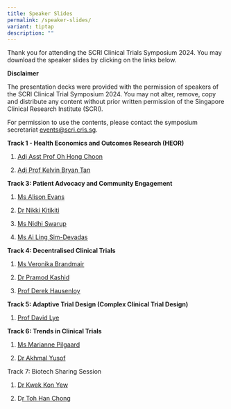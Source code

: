 ```yaml
---
title: Speaker Slides
permalink: /speaker-slides/
variant: tiptap
description: ""
---
```

<p>Thank you for attending the SCRI Clinical Trials Symposium 2024. You may
download the speaker slides by clicking on the links below.</p>
<p><strong>Disclaimer</strong>
</p>
<p>The presentation decks were provided with the permission of speakers of
the SCRI Clinical Trial Symposium 2024. You may not alter, remove, copy
and distribute any content without prior written permission of the Singapore
Clinical Research Institute (SCRI).</p>
<p>For permission to use the contents, please contact the symposium secretariat
<a href="mailto:events@scri.cris.sg" rel="noopener noreferrer nofollow" target="_blank">events@scri.cris.sg</a>.</p>
<p><strong>Track 1 - Health Economics and Outcomes Research (HEOR)</strong>
</p>
<ol data-tight="true" class="tight">
<li>
<p><a href="/files/Track_1_Oh_Hong_Choon___CEA_ClinicalTrialsSCRI_Symposium_2024.pdf" class="speaker-name text-ellipsis" rel="noopener" target="_blank"><u>Adj Asst Prof Oh Hong Choon</u></a>
</p>
</li>
<li>
<p><a href="/files/Track_1_Kelvin_Bryan_Tan___CEA_ClinicalTrialsSCRI_Symposium_2024.pdf" class="speaker-name text-ellipsis" rel="noopener" target="_blank">Adj Prof Kelvin Bryan Tan</a>
</p>
</li>
</ol>
<p><strong>Track 3: Patient Advocacy and Community Engagement</strong>
</p>
<ol data-tight="true" class="tight">
<li>
<p><a href="/files/Track_3_Alison_Evans_SCRI_conference.pdf" rel="noopener noreferrer nofollow" target="_blank">Ms Alison Evans</a>
</p>
</li>
<li>
<p><a href="/files/Track_3_Nikki_Kitikiti__SCRI_Symposium_2024_Version_for_distribution.pdf" rel="noopener noreferrer nofollow" target="_blank">Dr Nikki Kitikiti</a>
</p>
</li>
<li>
<p><a href="/files/Track_3___Nidhi_SWARUP_SCRI_CT_SYMPOSIUM_30_July_2024.pdf" rel="noopener noreferrer nofollow" target="_blank">Ms Nidhi Swarup</a>
</p>
</li>
<li>
<p><a href="/files/Track_3_AiLing_Sim_Devadas.pdf" rel="noopener noreferrer nofollow" target="_blank">Ms Ai Ling Sim-Devadas</a>
</p>
</li>
</ol>
<p><strong>Track 4: Decentralised Clinical Trials</strong>
</p>
<ol data-tight="true" class="tight">
<li>
<p><a href="/files/Track_4_Veronika_Brandmir___SCRI_Symposium_2024.pdf" rel="noopener noreferrer nofollow" target="_blank">Ms Veronika Brandmair</a>
</p>
</li>
<li>
<p><a href="/files/Track_4_Pramod_Kashid_DCT_24JUL2024.pdf" rel="noopener noreferrer nofollow" target="_blank">Dr Pramod Kashid</a>
</p>
</li>
<li>
<p><a href="/files/Track_4_Derek_Hausenloy.pdf" rel="noopener noreferrer nofollow" target="_blank">Prof Derek Hausenloy</a>
</p>
</li>
</ol>
<p><strong>Track 5: Adaptive Trial Design (Complex Clinical Trial Design)</strong>
</p>
<ol data-tight="true" class="tight">
<li>
<p><a href="/files/Track_5_DavidLye_Presentation.pdf" rel="noopener noreferrer nofollow" target="_blank">Prof David Lye</a>
</p>
</li>
</ol>
<p><strong>Track 6: Trends in Clinical Trials</strong>
</p>
<ol data-tight="true" class="tight">
<li>
<p><a href="/files/Track_6_Marianne_Pilgaard___Trial_Nation.pdf" rel="noopener noreferrer nofollow" target="_blank">Ms Marianne Pilgaard</a>
</p>
</li>
<li>
<p><a href="/files/Track_6_Akhmal_Yusof_SCRI.pdf" rel="noopener noreferrer nofollow" target="_blank">Dr Akhmal Yusof</a>
</p>
</li>
</ol>
<p>Track 7: Biotech Sharing Session</p>
<ol data-tight="true" class="tight">
<li>
<p><a href="/files/Track_7_Kwek_Kon_Yew__SCRI_HummingbirdBio.pdf" rel="noopener noreferrer nofollow" target="_blank">Dr Kwek Kon Yew</a>
</p>
</li>
<li>
<p>D<a href="/files/Track_7_Toh_Han_Chong___CRIS_Clinical_Trials_25th_July_2024.pdf" rel="noopener noreferrer nofollow" target="_blank">r Toh Han Chong</a>
</p>
</li>
</ol>
<p></p>